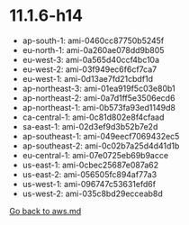 
 # 11.1.6-h14
- ap-south-1: ami-0460cc87750b5245f
- eu-north-1: ami-0a260ae078dd9b805
- eu-west-3: ami-0a565d40ccf4bc10a
- eu-west-2: ami-03f949ec6f6cf7ca7
- eu-west-1: ami-0d13ae7fd21cbdf1d
- ap-northeast-3: ami-01ea919f5c03e80b1
- ap-northeast-2: ami-0a7d1ff5e3506ecd6
- ap-northeast-1: ami-0b573fa93ed1149d8
- ca-central-1: ami-0c81d802e8f4cfaad
- sa-east-1: ami-02d3ef9d3b52b7e2d
- ap-southeast-1: ami-049eecf7069432ec5
- ap-southeast-2: ami-0c02b7a25d4d41d1b
- eu-central-1: ami-07e0725eb69b9acce
- us-east-1: ami-0cbec25687e087a62
- us-east-2: ami-056505fc894af77a3
- us-west-1: ami-096747c53631efd6f
- us-west-2: ami-035c8bd29ecceab8d

[Go back to aws.md](../../aws.md) 
